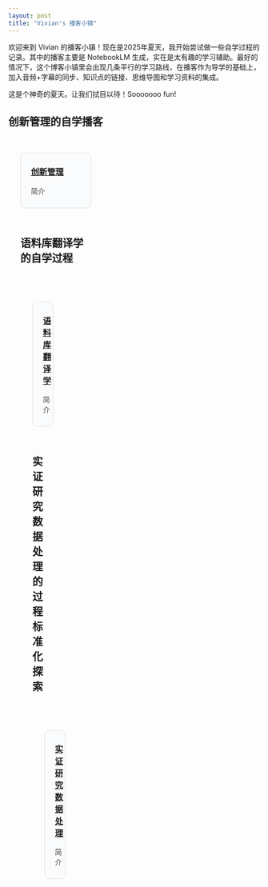 ```yaml
---
layout: post
title: "Vivian's 播客小镇"
---
```



欢迎来到 Vivian 的播客小镇！现在是2025年夏天，我开始尝试做一些自学过程的记录。其中的播客主要是 NotebookLM 生成，实在是太有趣的学习辅助。最好的情况下，这个博客小镇里会出现几条平行的学习路线，在播客作为导学的基础上，加入音频+字幕的同步、知识点的链接、思维导图和学习资料的集成。

这是个神奇的夏天。让我们拭目以待！Sooooooo fun!

## 创新管理的自学播客

  <div style="width: 33%; display: flex; flex-direction: column; gap: 24px; padding: 32px 0 32px 24px; box-sizing: border-box;">
    <div style="background: #fafbfc; border: 1px solid #e0e0e0; border-radius: 10px; padding: 24px 20px;">
      <h3 style="margin-top:0; color: #222;"><a href="/class/podcast/2025-07-17-managing-innovation">创新管理</a></h3>
      <div style="color: #444;">简介</div>
    </div>

## 语料库翻译学的自学过程

  <div style="width: 33%; display: flex; flex-direction: column; gap: 24px; padding: 32px 0 32px 24px; box-sizing: border-box;">
    <div style="background: #fafbfc; border: 1px solid #e0e0e0; border-radius: 10px; padding: 24px 20px;">
      <h3 style="margin-top:0; color: #222;"><a href="/class/podcast/2025-07-18-corpus">语料库翻译学</a></h3>
      <div style="color: #444;">简介</div>
    </div>

## 实证研究数据处理的过程标准化探索

  <div style="width: 33%; display: flex; flex-direction: column; gap: 24px; padding: 32px 0 32px 24px; box-sizing: border-box;">
    <div style="background: #fafbfc; border: 1px solid #e0e0e0; border-radius: 10px; padding: 24px 20px;">
      <h3 style="margin-top:0; color: #222;"><a href="/class/podcast/2025-07-17-empirical-data">实证研究数据处理</a></h3>
      <div style="color: #444;">简介</div>
    </div>

---
